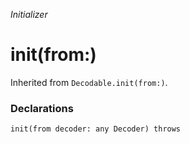 *Initializer*

# init(from:)

Inherited from `Decodable.init(from:)`.

### Declarations

```
init(from decoder: any Decoder) throws
```

